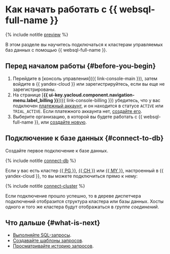 # Как начать работать с {{ websql-full-name }}

{% include notitle [preview](../_includes/note-preview-by-request.md) %}

В этом разделе вы научитесь подключаться к кластерам управляемых баз данных с помощью {{ websql-full-name }}.

## Перед началом работы {#before-you-begin}

1. Перейдите в [консоль управления]({{ link-console-main }}), затем войдите в {{ yandex-cloud }} или зарегистрируйтесь, если вы еще не зарегистрированы.
1. На странице [**{{ ui-key.yacloud.component.navigation-menu.label_billing }}**]({{ link-console-billing }}) убедитесь, что у вас подключен [платежный аккаунт](../billing/concepts/billing-account.md), и он находится в статусе `ACTIVE` или `TRIAL_ACTIVE`. Если платежного аккаунта нет, [создайте его](../billing/quickstart/index.md).
1. Выберите организацию, в которой вы будете работать с {{ websql-full-name }}, или [создайте новую](../organization/operations/enable-org).

## Подключение к базе данных {#connect-to-db}

Создайте первое подключение к базе данных.

{% include notitle [connect-db](../_includes/websql/connect-to-db.md) %}

Если у вас есть кластер [{{ PG }}](../managed-postgresql/operations/cluster-list.md), [{{ CH }}](../managed-clickhouse/operations/cluster-list.md) или [{{ MY }}](../managed-mysql/operations/cluster-list.md), настроенный в {{ yandex-cloud }}, то вы можете подключиться прямо к нему:

{% include notitle [connect-cluster](../_includes/websql/connect-to-cluster.md) %}

Если подключение прошло успешно, то в дереве диспетчера подключений отобразится структура кластера или базы данных. Хосты одного и того же кластера будут отображаться в _группе соединений_.

## Что дальше {#what-is-next}

* [Выполняйте SQL-запросы](operations/query-executor.md).
* [Создавайте шаблоны запросов](operations/templates.md).
* [Просматривайте историю запросов](operations/history.md).